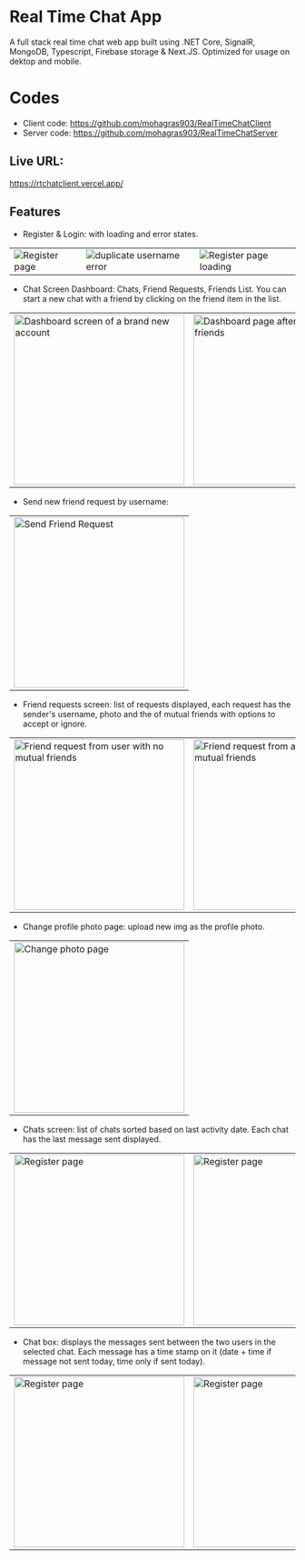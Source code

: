 # Real Time Chat App
A full stack real time chat web app built using .NET Core, SignalR, MongoDB, Typescript, Firebase storage & Next.JS. Optimized for usage on dektop and mobile.
# Codes

 - Client code: https://github.com/mohagras903/RealTimeChatClient
 - Server code: https://github.com/mohagras903/RealTimeChatServer

## Live URL:
https://rtchatclient.vercel.app/

## Features
- Register & Login: with loading and error states.
<table>
  <tr>
  <td valign="top">
<img  alt="Register page" src="https://user-images.githubusercontent.com/64911020/211501435-aaa7220e-a375-4604-b027-ed24cd37bfc0.PNG">
</td>
  <td valign="top">
<img  alt="duplicate username error" src="https://user-images.githubusercontent.com/64911020/211506104-4cf92cfe-9871-415c-96b6-013ab0d33ed7.PNG">
</td>
  <td valign="top">
<img  alt="Register page loading" src="https://user-images.githubusercontent.com/64911020/211507617-6e715f5d-c998-4321-95ce-32d1384a2680.PNG">
</td>
  </tr>
</table>

- Chat Screen Dashboard: Chats, Friend Requests, Friends List. You can start a new chat with a friend by clicking on the friend item in the list.
<table>
  <tr>
  <td valign="top">
<img width="300" alt="Dashboard screen of a brand new account" src="https://user-images.githubusercontent.com/64911020/211508878-52454642-74b0-42b9-8159-1aa02668e17e.PNG">
</td>
  <td valign="top">
<img width="300"  alt="Dashboard page after adding 2 friends" src="https://user-images.githubusercontent.com/64911020/211509225-880af0fe-b66a-4e93-ab6e-0724bb0e484f.PNG">
</td>
  </tr>
</table>

- Send new friend request by username:
<table>
  <tr>
  <td valign="top">
<img width="300"  alt="Send Friend Request" src="https://user-images.githubusercontent.com/64911020/211510225-ac802278-51f5-4e12-826e-324bd7009b96.PNG">
</td>
  </tr>
</table>

- Friend requests screen: list of requests displayed, each request has the sender's username, photo and the of mutual friends with options to accept or ignore.
<table>
  <tr>
  <td valign="top">
<img width="300"  alt="Friend request from user with no mutual friends" src="https://user-images.githubusercontent.com/64911020/211510764-fd8022e0-3cfe-4708-9dfd-c493927cd51f.PNG">
</td>
  <td valign="top">
<img width="300" alt="Friend request from a user with mutual friends" src="https://user-images.githubusercontent.com/64911020/211510862-d9af5f0c-a66c-47dc-a45b-dac56b2e15d2.PNG">
</td>
  </tr>
</table>

- Change profile photo page: upload new img as the profile photo.
<table>
  <tr>
  <td valign="top">
<img width="300" alt="Change photo page" src="https://user-images.githubusercontent.com/64911020/211521833-49893f4a-6f98-4e53-a033-f4d4dac6fe88.PNG">
</td>
  </tr>
</table>

- Chats screen: list of chats sorted based on last activity date. Each chat has  the last message sent displayed.
<table>
  <tr>
  <td valign="top">
<img width="300" alt="Register page" src="https://user-images.githubusercontent.com/64911020/211520803-537f16d4-2fe2-407e-95fa-f51d215a75fd.PNG">
</td>
  <td valign="top">
<img width="300" alt="Register page" src="https://user-images.githubusercontent.com/64911020/211521604-06cb3785-ce0d-4c02-9b72-017076d28184.PNG">
</td>
  </tr>
</table>


- Chat box: displays the messages sent between the two users in the selected chat. Each message has a time stamp on it (date + time if message not sent today, time only if sent today).
<table>
  <tr>
  <td valign="top">
<img width="300" alt="Register page" src="https://user-images.githubusercontent.com/64911020/211522471-30df95e3-5a71-491e-b53b-bcc6a7698d54.PNG">
</td>
  <td valign="top">
<img width="300" alt="Register page" src="https://user-images.githubusercontent.com/64911020/211529296-7a373c65-6974-4463-bc45-351c89365263.PNG">
</td>
  </tr>
</table>

